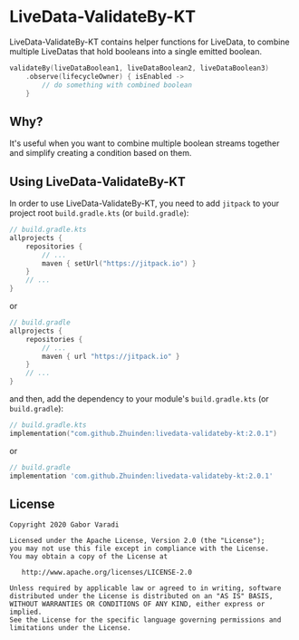 # LiveData-ValidateBy-KT

LiveData-ValidateBy-KT contains helper functions for LiveData, to combine multiple LiveDatas that hold booleans into a single emitted boolean.

``` kotlin
validateBy(liveDataBoolean1, liveDataBoolean2, liveDataBoolean3)
    .observe(lifecycleOwner) { isEnabled ->
        // do something with combined boolean
    }
```

## Why?

It's useful when you want to combine multiple boolean streams together and simplify creating a condition based on them.

## Using LiveData-ValidateBy-KT

In order to use LiveData-ValidateBy-KT, you need to add `jitpack` to your project root `build.gradle.kts`
(or `build.gradle`):

``` kotlin
// build.gradle.kts
allprojects {
    repositories {
        // ...
        maven { setUrl("https://jitpack.io") }
    }
    // ...
}
```

or

``` groovy
// build.gradle
allprojects {
    repositories {
        // ...
        maven { url "https://jitpack.io" }
    }
    // ...
}
```

and then, add the dependency to your module's `build.gradle.kts` (or `build.gradle`):

``` kotlin
// build.gradle.kts
implementation("com.github.Zhuinden:livedata-validateby-kt:2.0.1")
```

or

``` groovy
// build.gradle
implementation 'com.github.Zhuinden:livedata-validateby-kt:2.0.1'
```

## License

    Copyright 2020 Gabor Varadi

    Licensed under the Apache License, Version 2.0 (the "License");
    you may not use this file except in compliance with the License.
    You may obtain a copy of the License at

       http://www.apache.org/licenses/LICENSE-2.0

    Unless required by applicable law or agreed to in writing, software
    distributed under the License is distributed on an "AS IS" BASIS,
    WITHOUT WARRANTIES OR CONDITIONS OF ANY KIND, either express or implied.
    See the License for the specific language governing permissions and
    limitations under the License.
